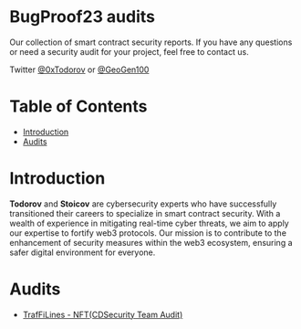 # BugProof23 audits
Our collection of smart contract security reports. If you have any questions or need a security audit for your project, feel free to contact us. 

Twitter [@0xTodorov](https://twitter.com/0xTodorov) or [@GeoGen100](https://twitter.com/GeoGen100)

# Table of Contents
* [Introduction](https://github.com/BugProof23/Audits/edit/main/README.md#Introduction)
* [Audits](https://github.com/BugProof23/Audits/edit/main/README.md#Audits)

# Introduction
**Todorov** and  **Stoicov**  are  cybersecurity experts who have successfully transitioned their careers to specialize in smart contract security. With a wealth of experience in mitigating real-time cyber threats, we aim to apply our expertise to fortify web3 protocols. Our mission is to contribute to the enhancement of security measures within the web3 ecosystem, ensuring a safer digital environment for everyone.

# Audits
- [TrafFiLines - NFT(CDSecurity Team Audit)](https://github.com/CDSecurity/audits/blob/main/audit%20reports/TradFiLines-report.pdf)
